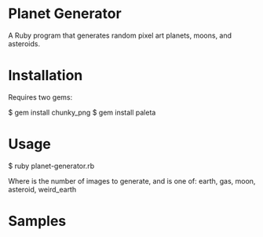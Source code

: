 # Planet Generator

A Ruby program that generates random pixel art planets, moons, and asteroids.

# Installation

Requires two gems:

$ gem install chunky_png
$ gem install paleta

# Usage

$ ruby planet-generator.rb <count> <kind>

Where <count> is the number of images to generate, and <kind> is one of: earth, gas, moon, asteroid, weird_earth

# Samples



